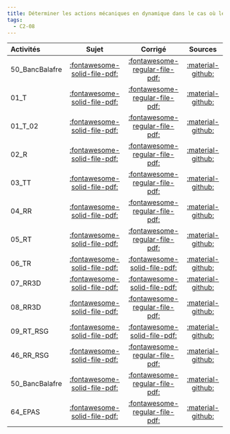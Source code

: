 ```yaml
---
title: Déterminer les actions mécaniques en dynamique dans le cas où le mouvement est imposé. 
tags:
  - C2-08
---
```

[comment]: <> (Généré automatiquement par make_all_activitess.py, creation_fichiers_activites)

| Activités | Sujet | Corrigé | Sources  | 
| :-------------- | :---: | :-----: | :------: | 
| 50_BancBalafre | [:fontawesome-solid-file-pdf:](http://xpessoles-cpge.fr/pdf/50_BancBalafre_Sujet.pdf) | [:fontawesome-regular-file-pdf:](http://xpessoles-cpge.fr/pdf/50_BancBalafre_Corrige.pdf) | [:material-github:](https://github.com/xpessoles/ExercicesCompetences/tree/main/C2_MettreEnOeuvreDemarche/C2_08_PFD/50_BancBalafre) |  
| 01_T | [:fontawesome-solid-file-pdf:](http://xpessoles-cpge.fr/pdf/01_T_Sujet.pdf) | [:fontawesome-regular-file-pdf:](http://xpessoles-cpge.fr/pdf/01_T_Corrige.pdf) | [:material-github:](https://github.com/xpessoles/ExercicesCompetences/tree/main/C2_MettreEnOeuvreDemarche/C2_08_TorseurDynamique/01_T) |  
| 01_T_02 | [:fontawesome-solid-file-pdf:](http://xpessoles-cpge.fr/pdf/01_T_02_Sujet.pdf) | [:fontawesome-regular-file-pdf:](http://xpessoles-cpge.fr/pdf/01_T_02_Corrige.pdf) | [:material-github:](https://github.com/xpessoles/ExercicesCompetences/tree/main/C2_MettreEnOeuvreDemarche/C2_08_TorseurDynamique/01_T_02) |  
| 02_R | [:fontawesome-solid-file-pdf:](http://xpessoles-cpge.fr/pdf/02_R_Sujet.pdf) | [:fontawesome-regular-file-pdf:](http://xpessoles-cpge.fr/pdf/02_R_Corrige.pdf) | [:material-github:](https://github.com/xpessoles/ExercicesCompetences/tree/main/C2_MettreEnOeuvreDemarche/C2_08_TorseurDynamique/02_R) |  
| 03_TT | [:fontawesome-solid-file-pdf:](http://xpessoles-cpge.fr/pdf/03_TT_Sujet.pdf) | [:fontawesome-regular-file-pdf:](http://xpessoles-cpge.fr/pdf/03_TT_Corrige.pdf) | [:material-github:](https://github.com/xpessoles/ExercicesCompetences/tree/main/C2_MettreEnOeuvreDemarche/C2_08_TorseurDynamique/03_TT) |  
| 04_RR | [:fontawesome-solid-file-pdf:](http://xpessoles-cpge.fr/pdf/04_RR_Sujet.pdf) | [:fontawesome-regular-file-pdf:](http://xpessoles-cpge.fr/pdf/04_RR_Corrige.pdf) | [:material-github:](https://github.com/xpessoles/ExercicesCompetences/tree/main/C2_MettreEnOeuvreDemarche/C2_08_TorseurDynamique/04_RR) |  
| 05_RT | [:fontawesome-solid-file-pdf:](http://xpessoles-cpge.fr/pdf/05_RT_Sujet.pdf) | [:fontawesome-regular-file-pdf:](http://xpessoles-cpge.fr/pdf/05_RT_Corrige.pdf) | [:material-github:](https://github.com/xpessoles/ExercicesCompetences/tree/main/C2_MettreEnOeuvreDemarche/C2_08_TorseurDynamique/05_RT) |  
| 06_TR | [:fontawesome-solid-file-pdf:](http://xpessoles-cpge.fr/pdf/06_TR_Sujet.pdf) | [:fontawesome-solid-file-pdf:](http://xpessoles-cpge.fr/pdf/06_TR_Corrige.pdf) |[:material-github:](https://github.com/xpessoles/ExercicesCompetences/tree/main/C2_MettreEnOeuvreDemarche/C2_08_TorseurDynamique/06_TR) |  
| 07_RR3D | [:fontawesome-solid-file-pdf:](http://xpessoles-cpge.fr/pdf/07_RR3D_Sujet.pdf) | [:fontawesome-solid-file-pdf:](http://xpessoles-cpge.fr/pdf/07_RR3D_Corrige.pdf) |[:material-github:](https://github.com/xpessoles/ExercicesCompetences/tree/main/C2_MettreEnOeuvreDemarche/C2_08_TorseurDynamique/07_RR3D) |  
| 08_RR3D | [:fontawesome-solid-file-pdf:](http://xpessoles-cpge.fr/pdf/08_RR3D_Sujet.pdf) | [:fontawesome-regular-file-pdf:](http://xpessoles-cpge.fr/pdf/08_RR3D_Corrige.pdf) | [:material-github:](https://github.com/xpessoles/ExercicesCompetences/tree/main/C2_MettreEnOeuvreDemarche/C2_08_TorseurDynamique/08_RR3D) |  
| 09_RT_RSG | [:fontawesome-solid-file-pdf:](http://xpessoles-cpge.fr/pdf/09_RT_RSG_Sujet.pdf) | [:fontawesome-solid-file-pdf:](http://xpessoles-cpge.fr/pdf/09_RT_RSG_Corrige.pdf) |[:material-github:](https://github.com/xpessoles/ExercicesCompetences/tree/main/C2_MettreEnOeuvreDemarche/C2_08_TorseurDynamique/09_RT_RSG) |  
| 46_RR_RSG | [:fontawesome-solid-file-pdf:](http://xpessoles-cpge.fr/pdf/46_RR_RSG_Sujet.pdf) | [:fontawesome-regular-file-pdf:](http://xpessoles-cpge.fr/pdf/46_RR_RSG_Corrige.pdf) | [:material-github:](https://github.com/xpessoles/ExercicesCompetences/tree/main/C2_MettreEnOeuvreDemarche/C2_08_TorseurDynamique/46_RR_RSG) |  
| 50_BancBalafre | [:fontawesome-solid-file-pdf:](http://xpessoles-cpge.fr/pdf/50_BancBalafre_Sujet.pdf) | [:fontawesome-regular-file-pdf:](http://xpessoles-cpge.fr/pdf/50_BancBalafre_Corrige.pdf) | [:material-github:](https://github.com/xpessoles/ExercicesCompetences/tree/main/C2_MettreEnOeuvreDemarche/C2_08_TorseurDynamique/50_BancBalafre) |  
| 64_EPAS | [:fontawesome-solid-file-pdf:](http://xpessoles-cpge.fr/pdf/64_EPAS_Sujet.pdf) | [:fontawesome-regular-file-pdf:](http://xpessoles-cpge.fr/pdf/64_EPAS_Corrige.pdf) | [:material-github:](https://github.com/xpessoles/ExercicesCompetences/tree/main/C2_MettreEnOeuvreDemarche/C2_08_TorseurDynamique/64_EPAS) |  

